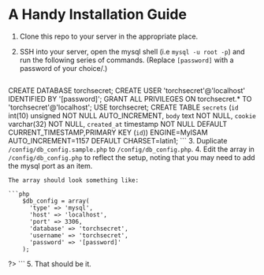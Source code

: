 # A Handy Installation Guide

1. Clone this repo to your server in the appropriate place.
2. SSH into your server, open the mysql shell (i.e `mysql -u root -p`) and run the following series of commands. (Replace `[password]` with a password of your choice/.)

    ```mysql
CREATE DATABASE torchsecret;
CREATE USER 'torchsecret'@'localhost' IDENTIFIED BY '[password]';
GRANT ALL PRIVILEGES ON torchsecret.* TO 'torchsecret'@'localhost';
USE torchsecret;
CREATE TABLE `secrets` (`id` int(10) unsigned NOT NULL AUTO_INCREMENT, `body` text NOT NULL, `cookie` varchar(32) NOT NULL, `created_at` timestamp NOT NULL DEFAULT CURRENT_TIMESTAMP,PRIMARY KEY (`id`)) ENGINE=MyISAM AUTO_INCREMENT=1157 DEFAULT CHARSET=latin1;
    ```
3. Duplicate `/config/db_config.sample.php` to `/config/db_config.php`.
4. Edit the array in `/config/db_config.php` to reflect the setup, noting that you may need to add the mysql port as an item.
    
    The array should look something like:
    
    ```php
        $db_config = array(
          'type' => 'mysql',
          'host' => 'localhost',
          'port' => 3306,
          'database' => 'torchsecret',
          'username' => 'torchsecret',
          'password' => '[password]'
        );
?>
    ```
5. That should be it.
